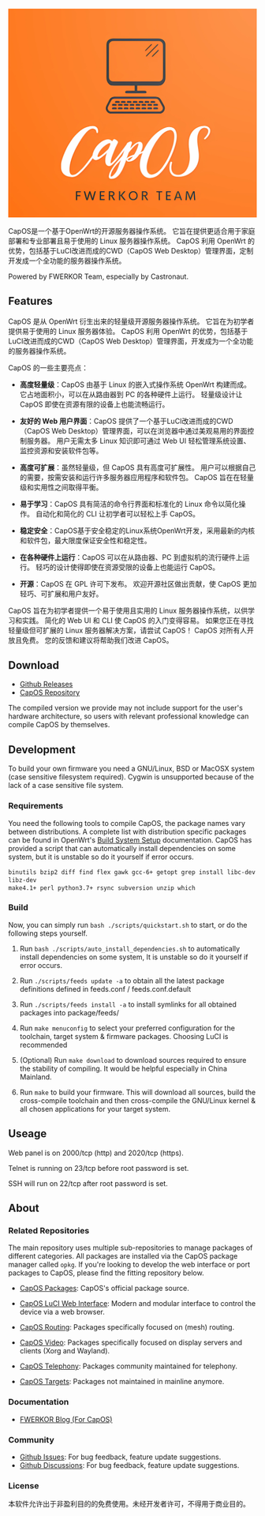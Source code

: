 ![OpenWrt logo](include/logo.png)

CapOS是一个基于OpenWrt的开源服务器操作系统。 它旨在提供更适合用于家庭部署和专业部署且易于使用的 Linux 服务器操作系统。 CapOS 利用 OpenWrt 的优势，包括基于LuCI改进而成的CWD（CapOS Web Desktop）管理界面，定制开发成一个全功能的服务器操作系统。

Powered by FWERKOR Team, especially by Castronaut. 

## Features

CapOS 是从 OpenWrt 衍生出来的轻量级开源服务器操作系统。 它旨在为初学者提供易于使用的 Linux 服务器体验。 CapOS 利用 OpenWrt 的优势，包括基于LuCI改进而成的CWD（CapOS Web Desktop）管理界面，开发成为一个全功能的服务器操作系统。

CapOS 的一些主要亮点：

* **高度轻量级**：CapOS 由基于 Linux 的嵌入式操作系统 OpenWrt 构建而成。 它占地面积小，可以在从路由器到 PC 的各种硬件上运行。 轻量级设计让 CapOS 即使在资源有限的设备上也能流畅运行。

* **友好的 Web 用户界面**：CapOS 提供了一个基于LuCI改进而成的CWD（CapOS Web Desktop）管理界面，可以在浏览器中通过美观易用的界面控制服务器。 用户无需太多 Linux 知识即可通过 Web UI 轻松管理系统设置、监控资源和安装软件包等。

* **高度可扩展**：虽然轻量级，但 CapOS 具有高度可扩展性。 用户可以根据自己的需要，按需安装和运行许多服务器应用程序和软件包。 CapOS 旨在在轻量级和实用性之间取得平衡。

* **易于学习**：CapOS 具有简洁的命令行界面和标准化的 Linux 命令以简化操作。 自动化和简化的 CLI 让初学者可以轻松上手 CapOS。

* **稳定安全**：CapOS基于安全稳定的Linux系统OpenWrt开发，采用最新的内核和软件包，最大限度保证安全性和稳定性。

* **在各种硬件上运行**：CapOS 可以在从路由器、PC 到虚拟机的流行硬件上运行。 轻巧的设计使得即使在资源受限的设备上也能运行 CapOS。

* **开源**：CapOS 在 GPL 许可下发布。 欢迎开源社区做出贡献，使 CapOS 更加轻巧、可扩展和用户友好。

CapOS 旨在为初学者提供一个易于使用且实用的 Linux 服务器操作系统，以供学习和实践。 简化的 Web UI 和 CLI 使 CapOS 的入门变得容易。 如果您正在寻找轻量级但可扩展的 Linux 服务器解决方案，请尝试 CapOS！ CapOS 对所有人开放且免费。 您的反馈和建议将帮助我们改进 CapOS。

## Download

* [Github Releases](https://github.com/fwerkor/capos/releases)
* [CapOS Repository](https://capos.fwerkor.com/repository)

The compiled version we provide may not include support for the user's hardware architecture, so users with relevant professional knowledge can compile CapOS by themselves. 


## Development

To build your own firmware you need a GNU/Linux, BSD or MacOSX system (case sensitive filesystem required). Cygwin is unsupported because of the lack of a case sensitive file system.

### Requirements

You need the following tools to compile CapOS, the package names vary between distributions. A complete list with distribution specific packages can be found in OpenWrt's [Build System Setup](https://openwrt.org/docs/guide-developer/build-system/install-buildsystem)
documentation. CapOS has provided a script that can automatically install dependencies on some system, but it is unstable so do it yourself if error occurs. 

```
binutils bzip2 diff find flex gawk gcc-6+ getopt grep install libc-dev libz-dev
make4.1+ perl python3.7+ rsync subversion unzip which
```

### Build

Now, you can simply run `bash ./scripts/quickstart.sh` to start, or do the following steps yourself.

1. Run `bash ./scripts/auto_install_dependencies.sh` to automatically install dependencies on some system, It is unstable so do it yourself if error occurs. 

2. Run `./scripts/feeds update -a` to obtain all the latest package definitions defined in feeds.conf / feeds.conf.default

3. Run `./scripts/feeds install -a` to install symlinks for all obtained packages into package/feeds/

4. Run `make menuconfig` to select your preferred configuration for the toolchain, target system & firmware packages. Choosing LuCI is recommended

5. (Optional) Run `make download` to download sources required to ensure the stability of compiling. It would be helpful especially in China Mainland.

6. Run `make` to build your firmware. This will download all sources, build the cross-compile toolchain and then cross-compile the GNU/Linux kernel & all chosen applications for your target system.

## Useage

Web panel is on 2000/tcp (http) and 2020/tcp (https). 

Telnet is running on 23/tcp before root password is set. 

SSH will run on 22/tcp after root password is set. 

## About

### Related Repositories

The main repository uses multiple sub-repositories to manage packages of
different categories. All packages are installed via the CapOS package
manager called `opkg`. If you're looking to develop the web interface or port
packages to CapOS, please find the fitting repository below.

* [CapOS Packages](https://github.com/fwerkor/capos-packages): CapOS's official package source.

* [CapOS LuCI Web Interface](https://github.com/fwerkor/capos-luci): Modern and modular interface to control the device via a web browser.

* [CapOS Routing](https://github.com/fwerkor/capos-routing): Packages specifically focused on (mesh) routing.

* [CapOS Video](https://github.com/fwerkor/capos-video): Packages specifically focused on display servers and clients (Xorg and Wayland).

* [CapOS Telephony](https://github.com/fwerkor/capos-video): Packages community maintained for telephony.
 
* [CapOS Targets](https://github.com/fwerkor/capos-video): Packages not maintained in mainline anymore.

### Documentation

* [FWERKOR Blog (For CapOS)](https://blog.fwerkor.com/category/capos)

### Community

* [Github Issues](https://github.com/fwerkor/capos/issues): For bug feedback, feature update suggestions.
* [Github Discussions](https://github.com/fwerkor/capos/discussions): For bug feedback, feature update suggestions.

### License

本软件允许出于非盈利目的的免费使用。未经开发者许可，不得用于商业目的。
